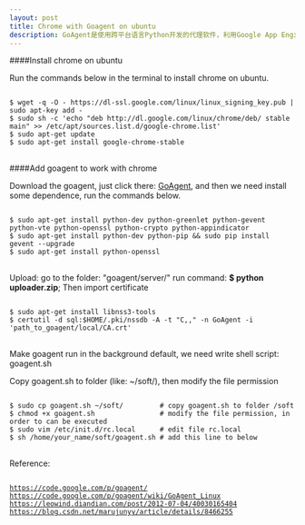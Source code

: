 ```yaml
---
layout: post 
title: Chrome with Goagent on ubuntu
description: GoAgent是使用跨平台语言Python开发的代理软件，利用Google App Engine的服务器充当代理，帮助用户浏览被封锁的内容。
---
```


####Install chrome on ubuntu

Run the commands below in the terminal to install chrome on ubuntu.

<pre>
<code id='code-customize'>
$ wget -q -O - https://dl-ssl.google.com/linux/linux_signing_key.pub | sudo apt-key add -
$ sudo sh -c 'echo "deb http://dl.google.com/linux/chrome/deb/ stable main" >> /etc/apt/sources.list.d/google-chrome.list'
$ sudo apt-get update
$ sudo apt-get install google-chrome-stable
</code>
</pre>

####Add goagent to work with chrome

Download the goagent, just click there: [GoAgent](http://goo.gl/qFyRk), and then we need install some dependence, run the commands below.

<pre>
<code id='code-customize'>
$ sudo apt-get install python-dev python-greenlet python-gevent python-vte python-openssl python-crypto python-appindicator
$ sudo apt-get install python-dev python-pip &amp;&amp; sudo pip install gevent --upgrade
$ sudo apt-get install python-openssl
</code>
</pre>

Upload: go to the folder: "goagent/server/" run command: <b>$ python uploader.zip</b>; Then import certificate

<pre>
<code id='code-customize'>
$ sudo apt-get install libnss3-tools
$ certutil -d sql:$HOME/.pki/nssdb -A -t "C,," -n GoAgent -i 'path_to_goagent/local/CA.crt'
</code>
</pre>

Make goagent run in the background default, we need write shell script: goagent.sh

<script src="https://gist.github.com/EthanZeng1992/98237d187dc3f6f55831.js"></script>

Copy goagent.sh to folder (like: ~/soft/), then modify the file permission

<pre>
<code id='code-customize'>
$ sudo cp goagent.sh ~/soft/         # copy goagent.sh to folder /soft
$ chmod +x goagent.sh                # modify the file permission, in order to can be executed
$ sudo vim /etc/init.d/rc.local      # edit file rc.local
$ sh /home/your_name/soft/goagent.sh # add this line to below
</code>
</pre>

Reference:

<pre>
<code id='code-customize'>
<a href="https://code.google.com/p/goagent/">https://code.google.com/p/goagent/</a>
<a href="https://code.google.com/p/goagent/wiki/GoAgent_Linux">https://code.google.com/p/goagent/wiki/GoAgent_Linux</a>
<a href="http://leowind.diandian.com/post/2012-07-04/40030165404">https://leowind.diandian.com/post/2012-07-04/40030165404</a>
<a href="http://blog.csdn.net/marujunyy/article/details/8466255">https://blog.csdn.net/marujunyy/article/details/8466255</a>
</code>
</pre>

